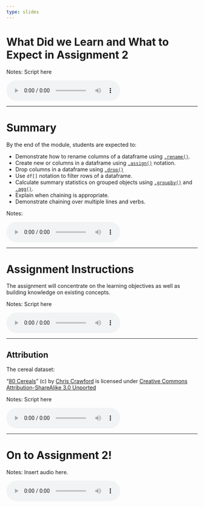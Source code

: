 ```yaml
---
type: slides
---
```


# What Did we Learn and What to Expect in Assignment 2

Notes: Script here
<html>
<audio controls >
  <source src="/placeholder_audio.mp3" />
</audio></html>

---

# Summary  

By the end of the module, students are expected to:
- Demonstrate how to rename columns of a dataframe using [`.rename()`](https://pandas.pydata.org/pandas-docs/stable/reference/api/pandas.DataFrame.rename.html).
- Create new or columns in a dataframe using [`.assign()`](https://pandas.pydata.org/pandas-docs/stable/reference/api/pandas.DataFrame.assign.html) notation.
- Drop columns in a dataframe using [`.drop()`](https://pandas.pydata.org/pandas-docs/stable/reference/api/pandas.DataFrame.drop.html)
- Use `df[]` notation to filter rows of a dataframe.
- Calculate summary statistics on grouped objects using [`.groupby()`](https://pandas.pydata.org/pandas-docs/stable/reference/api/pandas.DataFrame.groupby.html) and [`.agg()`](https://pandas.pydata.org/pandas-docs/stable/reference/api/pandas.DataFrame.agg.html).
- Explain when chaining is appropriate.
- Demonstrate chaining over multiple lines and verbs.

Notes:
<html>
<audio controls >
  <source src="/placeholder_audio.mp3" />
</audio></html>



---

# Assignment Instructions

The assignment will concentrate on the learning objectives as well as building knowledge on existing concepts. 

Notes: Script here
<html>
<audio controls >
  <source src="/placeholder_audio.mp3" />
</audio></html>

---

## Attribution

The cereal dataset:

 “[80 Cereals](https://www.kaggle.com/crawford/80-cereals/)” (c) by [Chris Crawford](https://www.linkedin.com/in/crawforc3/) is licensed
under [Creative Commons Attribution-ShareAlike 3.0 Unported](http://creativecommons.org/licenses/by-sa/3.0/)


Notes: Script here
<html>
<audio controls >
  <source src="/placeholder_audio.mp3" />
</audio></html>

---


# On to Assignment 2!

Notes: Insert audio here.

<html>
<audio controls >
  <source src="/placeholder_audio.mp3" />
</audio></html>



